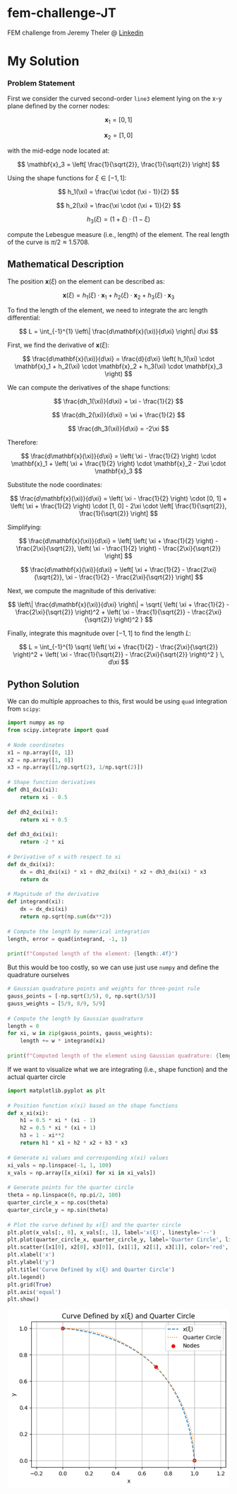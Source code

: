 # fem-challenge-JT
FEM challenge from Jeremy Theler @ [Linkedin](https://www.linkedin.com/feed/update/urn:li:activity:7216466748546400256/)

# My Solution

### Problem Statement

First we consider the curved second-order `line3` element lying on the x-y plane defined by the corner nodes:

$$
\mathbf{x}_1 = [0, 1]
$$

$$
\mathbf{x}_2 = [1, 0]
$$

with the mid-edge node located at:

$$
\mathbf{x}_3 = \left[ \frac{1}{\sqrt{2}}, \frac{1}{\sqrt{2}} \right]
$$

Using the shape functions for $\xi \in [-1, 1]$:

$$
h_1(\xi) = \frac{\xi \cdot (\xi - 1)}{2}
$$

$$
h_2(\xi) = \frac{\xi \cdot (\xi + 1)}{2}
$$

$$
h_3(\xi) = (1 + \xi) \cdot (1 - \xi)
$$

compute the Lebesgue measure (i.e., length) of the element. The real length of the curve is $\pi/2 \approx 1.5708$.

## Mathematical Description

The position $\mathbf{x}(\xi)$ on the element can be described as:

$$
\mathbf{x}(\xi) = h_1(\xi) \cdot \mathbf{x}_1 + h_2(\xi) \cdot \mathbf{x}_2 + h_3(\xi) \cdot \mathbf{x}_3
$$

To find the length of the element, we need to integrate the arc length differential:

$$
L = \int_{-1}^{1} \left\| \frac{d\mathbf{x}(\xi)}{d\xi} \right\| d\xi
$$

First, we find the derivative of $\mathbf{x}(\xi)$:

$$
\frac{d\mathbf{x}(\xi)}{d\xi} = \frac{d}{d\xi} \left( h_1(\xi) \cdot \mathbf{x}_1 + h_2(\xi) \cdot \mathbf{x}_2 + h_3(\xi) \cdot \mathbf{x}_3 \right)
$$

We can compute the derivatives of the shape functions:

$$
\frac{dh_1(\xi)}{d\xi} = \xi - \frac{1}{2}
$$

$$
\frac{dh_2(\xi)}{d\xi} = \xi + \frac{1}{2}
$$

$$
\frac{dh_3(\xi)}{d\xi} = -2\xi
$$

Therefore:

$$
\frac{d\mathbf{x}(\xi)}{d\xi} = \left( \xi - \frac{1}{2} \right) \cdot \mathbf{x}_1 + \left( \xi + \frac{1}{2} \right) \cdot \mathbf{x}_2 - 2\xi \cdot \mathbf{x}_3
$$

Substitute the node coordinates:

$$
\frac{d\mathbf{x}(\xi)}{d\xi} = \left( \xi - \frac{1}{2} \right) \cdot [0, 1] + \left( \xi + \frac{1}{2} \right) \cdot [1, 0] - 2\xi \cdot \left[ \frac{1}{\sqrt{2}}, \frac{1}{\sqrt{2}} \right]
$$

Simplifying:

$$
\frac{d\mathbf{x}(\xi)}{d\xi} = \left[ \left( \xi + \frac{1}{2} \right) - \frac{2\xi}{\sqrt{2}}, \left( \xi - \frac{1}{2} \right) - \frac{2\xi}{\sqrt{2}} \right]
$$

$$
\frac{d\mathbf{x}(\xi)}{d\xi} = \left[ \xi + \frac{1}{2} - \frac{2\xi}{\sqrt{2}}, \xi - \frac{1}{2} - \frac{2\xi}{\sqrt{2}} \right]
$$

Next, we compute the magnitude of this derivative:

$$
\left\| \frac{d\mathbf{x}(\xi)}{d\xi} \right\| = \sqrt{ \left( \xi + \frac{1}{2} - \frac{2\xi}{\sqrt{2}} \right)^2 + \left( \xi - \frac{1}{\sqrt{2}} - \frac{2\xi}{\sqrt{2}} \right)^2 }
$$

Finally, integrate this magnitude over $[-1, 1]$ to find the length $L$:

$$
L = \int_{-1}^{1} \sqrt{ \left( \xi + \frac{1}{2} - \frac{2\xi}{\sqrt{2}} \right)^2 + \left( \xi - \frac{1}{\sqrt{2}} - \frac{2\xi}{\sqrt{2}} \right)^2 } \, d\xi
$$

## Python Solution

We can do multiple approaches to this, first would be using `quad` integration from `scipy`:

```python
import numpy as np
from scipy.integrate import quad

# Node coordinates
x1 = np.array([0, 1])
x2 = np.array([1, 0])
x3 = np.array([1/np.sqrt(2), 1/np.sqrt(2)])

# Shape function derivatives
def dh1_dxi(xi):
    return xi - 0.5

def dh2_dxi(xi):
    return xi + 0.5

def dh3_dxi(xi):
    return -2 * xi

# Derivative of x with respect to xi
def dx_dxi(xi):
    dx = dh1_dxi(xi) * x1 + dh2_dxi(xi) * x2 + dh3_dxi(xi) * x3
    return dx

# Magnitude of the derivative
def integrand(xi):
    dx = dx_dxi(xi)
    return np.sqrt(np.sum(dx**2))

# Compute the length by numerical integration
length, error = quad(integrand, -1, 1)

print(f"Computed length of the element: {length:.4f}")
```

But this would be too costly, so we can use just use `numpy` and define the quadrature ourselves

```python
# Gaussian quadrature points and weights for three-point rule
gauss_points = [-np.sqrt(3/5), 0, np.sqrt(3/5)]
gauss_weights = [5/9, 8/9, 5/9]

# Compute the length by Gaussian quadrature
length = 0
for xi, w in zip(gauss_points, gauss_weights):
    length += w * integrand(xi)

print(f"Computed length of the element using Gaussian quadrature: {length:.4f}")
```

If we want to visualize what we are integrating (i.e., shape function) and the actual quarter circle

```python
import matplotlib.pyplot as plt

# Position function x(xi) based on the shape functions
def x_xi(xi):
    h1 = 0.5 * xi * (xi - 1)
    h2 = 0.5 * xi * (xi + 1)
    h3 = 1 - xi**2
    return h1 * x1 + h2 * x2 + h3 * x3

# Generate xi values and corresponding x(xi) values
xi_vals = np.linspace(-1, 1, 100)
x_vals = np.array([x_xi(xi) for xi in xi_vals])

# Generate points for the quarter circle
theta = np.linspace(0, np.pi/2, 100)
quarter_circle_x = np.cos(theta)
quarter_circle_y = np.sin(theta)

# Plot the curve defined by x(ξ) and the quarter circle
plt.plot(x_vals[:, 0], x_vals[:, 1], label='x(ξ)', linestyle='--')
plt.plot(quarter_circle_x, quarter_circle_y, label='Quarter Circle', linestyle=':')
plt.scatter([x1[0], x2[0], x3[0]], [x1[1], x2[1], x3[1]], color='red', label='Nodes')
plt.xlabel('x')
plt.ylabel('y')
plt.title('Curve Defined by x(ξ) and Quarter Circle')
plt.legend()
plt.grid(True)
plt.axis('equal')
plt.show()
```

![Image](/plot.png)
